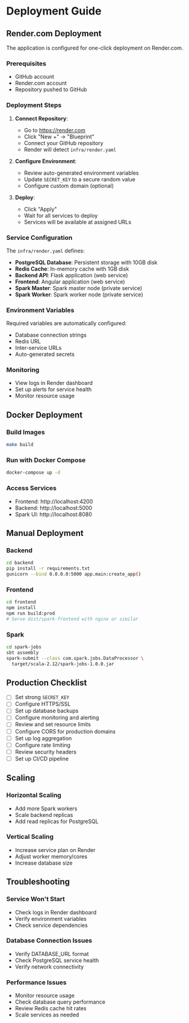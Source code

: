 # Deployment Guide

## Render.com Deployment

The application is configured for one-click deployment on Render.com.

### Prerequisites

- GitHub account
- Render.com account
- Repository pushed to GitHub

### Deployment Steps

1. **Connect Repository**:
   - Go to https://render.com
   - Click "New +" → "Blueprint"
   - Connect your GitHub repository
   - Render will detect `infra/render.yaml`

2. **Configure Environment**:
   - Review auto-generated environment variables
   - Update `SECRET_KEY` to a secure random value
   - Configure custom domain (optional)

3. **Deploy**:
   - Click "Apply"
   - Wait for all services to deploy
   - Services will be available at assigned URLs

### Service Configuration

The `infra/render.yaml` defines:

- **PostgreSQL Database**: Persistent storage with 10GB disk
- **Redis Cache**: In-memory cache with 1GB disk
- **Backend API**: Flask application (web service)
- **Frontend**: Angular application (web service)
- **Spark Master**: Spark master node (private service)
- **Spark Worker**: Spark worker node (private service)

### Environment Variables

Required variables are automatically configured:
- Database connection strings
- Redis URL
- Inter-service URLs
- Auto-generated secrets

### Monitoring

- View logs in Render dashboard
- Set up alerts for service health
- Monitor resource usage

## Docker Deployment

### Build Images

```bash
make build
```

### Run with Docker Compose

```bash
docker-compose up -d
```

### Access Services

- Frontend: http://localhost:4200
- Backend: http://localhost:5000
- Spark UI: http://localhost:8080

## Manual Deployment

### Backend

```bash
cd backend
pip install -r requirements.txt
gunicorn --bind 0.0.0.0:5000 app.main:create_app()
```

### Frontend

```bash
cd frontend
npm install
npm run build:prod
# Serve dist/spark-frontend with nginx or similar
```

### Spark

```bash
cd spark-jobs
sbt assembly
spark-submit --class com.spark.jobs.DataProcessor \
  target/scala-2.12/spark-jobs-1.0.0.jar
```

## Production Checklist

- [ ] Set strong `SECRET_KEY`
- [ ] Configure HTTPS/SSL
- [ ] Set up database backups
- [ ] Configure monitoring and alerting
- [ ] Review and set resource limits
- [ ] Configure CORS for production domains
- [ ] Set up log aggregation
- [ ] Configure rate limiting
- [ ] Review security headers
- [ ] Set up CI/CD pipeline

## Scaling

### Horizontal Scaling

- Add more Spark workers
- Scale backend replicas
- Add read replicas for PostgreSQL

### Vertical Scaling

- Increase service plan on Render
- Adjust worker memory/cores
- Increase database size

## Troubleshooting

### Service Won't Start

- Check logs in Render dashboard
- Verify environment variables
- Check service dependencies

### Database Connection Issues

- Verify DATABASE_URL format
- Check PostgreSQL service health
- Verify network connectivity

### Performance Issues

- Monitor resource usage
- Check database query performance
- Review Redis cache hit rates
- Scale services as needed

